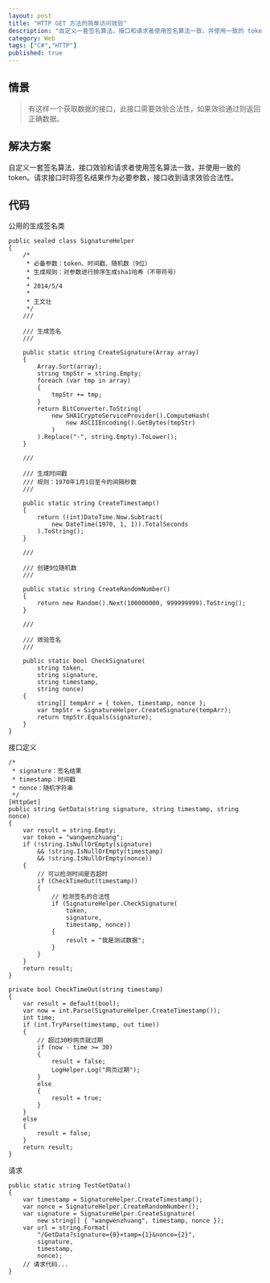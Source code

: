 ```yaml
---
layout: post
title: "HTTP GET 方法的简单访问效验"
description: "自定义一套签名算法，接口和请求者使用签名算法一致，并使用一致的 token。请求接口时将签名结果作为必要参数，接口收到请求效验签名合法性。"
category: Web
tags: ["C#","HTTP"]
published: true
---
```


## 情景

> 有这样一个获取数据的接口，此接口需要效验合法性，如果效验通过则返回正确数据。

## 解决方案

自定义一套签名算法，接口效验和请求者使用签名算法一致，并使用一致的 token。请求接口时将签名结果作为必要参数，接口收到请求效验合法性。

## 代码

公用的生成签名类

<pre><code class="language-csharp">public sealed class SignatureHelper
{
    /*
     * 必备参数：token、时间戳、随机数（9位）
     * 生成规则：对参数进行排序生成sha1哈希（不带符号）
     *
     * 2014/5/4
     *
     * 王文壮
     */
    /// <summary>
    /// 生成签名
    /// </summary>
    public static string CreateSignature(Array array)
    {
        Array.Sort(array);
        string tmpStr = string.Empty;
        foreach (var tmp in array)
        {
            tmpStr += tmp;
        }
        return BitConverter.ToString(
            new SHA1CryptoServiceProvider().ComputeHash(
                new ASCIIEncoding().GetBytes(tmpStr)
            )
        ).Replace("-", string.Empty).ToLower();
    }

    /// <summary>
    /// 生成时间戳
    /// 规则：1970年1月1日至今的间隔秒数
    /// </summary>
    public static string CreateTimestamp()
    {
        return ((int)DateTime.Now.Subtract(
            new DateTime(1970, 1, 1)).TotalSeconds
        ).ToString();
    }

    /// <summary>
    /// 创建9位随机数
    /// </summary>
    public static string CreateRandomNumber()
    {
        return new Random().Next(100000000, 999999999).ToString();
    }

    /// <summary>
    /// 效验签名
    /// </summary>
    public static bool CheckSignature(
        string token,
        string signature,
        string timestamp,
        string nonce)
    {
        string[] tempArr = { token, timestamp, nonce };
        var tmpStr = SignatureHelper.CreateSignature(tempArr);
        return tmpStr.Equals(signature);
    }
}</code></pre>

接口定义

<pre><code class="language-csharp">/*
 * signature：签名结果
 * timestamp：时间戳
 * nonce：随机字符串
 */
[HttpGet]
public string GetData(string signature, string timestamp, string nonce)
{
    var result = string.Empty;
    var token = "wangwenzhuang";
    if (!string.IsNullOrEmpty(signature)
        && !string.IsNullOrEmpty(timestamp)
        && !string.IsNullOrEmpty(nonce))
    {
        // 可以检测时间是否超时
        if (CheckTimeOut(timestamp))
        {
            // 检测签名的合法性
            if (SignatureHelper.CheckSignature(
                token,
                signature,
                timestamp, nonce))
            {
                result = "我是测试数据";
            }
        }
    }
    return result;
}

private bool CheckTimeOut(string timestamp)
{
    var result = default(bool);
    var now = int.Parse(SignatureHelper.CreateTimestamp());
    int time;
    if (int.TryParse(timestamp, out time))
    {
        // 超过30秒网页就过期
        if (now - time >= 30)
        {
            result = false;
            LogHelper.Log("网页过期");
        }
        else
        {
            result = true;
        }
    }
    else
    {
        result = false;
    }
    return result;
}</code></pre>

请求

<pre><code class="language-csharp">public static string TestGetData()
{
    var timestamp = SignatureHelper.CreateTimestamp();
    var nonce = SignatureHelper.CreateRandomNumber();
    var signature = SignatureHelper.CreateSignature(
        new string[] { "wangwenzhuang", timestamp, nonce });
    var url = string.Format(
        "/GetData?signature={0}&timestamp={1}&nonce={2}",
        signature,
        timestamp,
        nonce);
    // 请求代码...
}</code></pre>